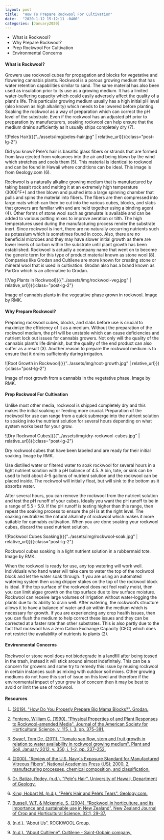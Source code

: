 ```yaml
---
layout: post
title:  "How To Prepare Rockwool For Cultivation"
date:   "2020-1-12 15:12:11 -0400"
categories: [January2020]
---
```




* What is Rockwool?
* Why Prepare Rockwool?
* Prep Rockwool For Cultivation
* Environmental Concerns



#### What is Rockwool?
Growers use rockwool cubes for propagation and blocks for vegetative and flowering cannabis plants. Rockwool is a porous growing medium that has water retention capabilities similar to sand. The same material has also been used as insulation prior to its use as a growing medium. It has a limited water-buffering capacity which could easily adversely affect the quality of a plant's life. This particular growing medium usually has a high initial pH level (also known as high alkalinity) which needs to be lowered before planting. Soaking the rockwool as a way of preparation which can correct the pH level of the substrate. Even if the rockwool has an adjusted pH prior to preparation by manufacturers, soaking rockwool can help ensure that the medium drains sufficiently as it usually ships completely dry (7). 

 
![Peles Hair]({{"../assets/img/peles-hair.jpg" | relative_url}}){:class="post-lg-2"}
<div class="text-center blog-caption">
Did you know? Pele's hair is basaltic glass fibers or strands that are formed from lava ejected from volcanoes into the air and being blown by the wind which stretches and cools them (5). This material is identical to rockwool and can be found in Hawaii where conditions can be ideal. This image is from Geology.com (6). 
</div>


Rockwool is a naturally alkaline growing medium that is manufactured by taking basalt rock and melting it at an extremely high temperature (3000°F+) and then blown and pushed into a large spinning chamber that pulls and spins the material into fibers. The fibers are then compressed into large mats which can then be cut into the various cubes, blocks, and slabs that growers are familiar with and are held together using a binding agent (4). Other forms of stone wool such as granulate is available and can be added to various potting mixes to improve aeration or tilth. The high temperatures used during the manufacturing process render the substrate inert. Since rockwool is inert, there are no naturally occurring nutrients such as potassium which is sometimes found in coco. Also, there are no beneficial microbes and they may have slower initial growth as there are lower levels of carbon within the substrate until plant growth has been established. Rockwool is actually a company name that went on to become the generic term for this type of product material known as stone wool (8). Companies like Grodan and Cultilene are more known for creating stone or mineral wool that is used in cultivation. Grodan also has a brand known as ParGro which is an alternative to Grodan. 



![Veg Plants in Rockwool]({{"../assets/img/rockwool-veg.jpg" | relative_url}}){:class="post-lg-2"}
<div class="text-center blog-caption">
Image of cannabis plants in the vegetative phase grown in rockwool. Image by RMK.
</div>


#### Why Prepare Rockwool?
Preparing rockwool cubes, blocks, and slabs before use is crucial to maximize the efficiency of it as a medium. Without the preparation of the rockwool medium, the pH will be unstable which can cause deficiencies and nutrient lock out issues for cannabis growers. Not only will the quality of the cannabis plant's life diminish, but the quality of the end product can also suffer as a result (3). Another reason to prepare the rockwool medium is to ensure that it drains sufficiently during irrigation. 



![Root Growth in Rockwool]({{"../assets/img/root-growth.jpg" | relative_url}}){:class="post-lg-2"}
<div class="text-center blog-caption">
Image of root growth from a cannabis in the vegetative phase. Image by RMK. 
</div>


#### Prep Rockwool For Cultivation
Unlike most other media, rockwool is shipped completely dry and this makes the initial soaking or feeding more crucial. Preparation of the rockwool for use can range from a quick submerge into the nutrient solution to soaking into the nutrient solution for several hours depending on what system works best for your grow. 


![Dry Rockwool Cubes]({{"../assets/img/dry-rockwool-cubes.jpg" | relative_url}}){:class="post-lg-2"}
<div class="text-center blog-caption">
Dry rockwool cubes that have been labeled and are ready for their initial soaking. Image by RMK. 
</div>

Use distilled water or filtered water to soak rockwool for several hours in a light nutrient solution with a pH balance of 4.5. A bin, tote, or sink can be used to hold about 4-5 gallons of nutrient solution and the rockwool can be placed inside. The rockwool will initially float, but will sink to the bottom as it absorbs water. 

After several hours, you can remove the rockwool from the nutrient solution and test the pH runoff of your cubes. Ideally you want the pH runoff to be in a range of 5.5 - 5.9. If the pH runoff is testing higher than this range, then repeat the soaking process to ensure the pH is at the right level. The soaking neutralizes the natural alkalinity of rockwool which makes it more suitable for cannabis cultivation. When you are done soaking your rockwool cubes, discard the used nutrient solution. 


![Rockwool Cubes Soaking]({{"../assets/img/rockwool-soak.jpg" | relative_url}}){:class="post-lg-2"}
<div class="text-center blog-caption">
Rockwool cubes soaking in a light nutrient solution in a rubbermaid tote. Image by RMK. 
</div>


When the rockwool is ready for use, any top watering will work well. Individuals who hand water will take care to water the top of the rockwool block and let the water soak through. If you are using an automated watering system then using dripper stakes on the top of the rockwool block is ideal. If the top surface of the rockwool does not feel really moist, then you can limit algae growth on the top surface due to low surface moisture. Rockwool can receive large volumes of irrigation without water-logging the plants due to its ability to drain well. After watering, the rockwool’s structure allows it to have a balance of water and air within the medium which is necessary for growth. If you are experiencing any crop health issues, then you can flush the medium to help correct these issues and they can be corrected at a faster rate than other substrates. This is also partly due to the fact that rockwool has a zero Cation Exchange Capacity (CEC) which does not restrict the availability of nutrients to plants (2). 


#### Environmental Concerns
Rockwool or stone wool does not biodegrade in a landfill after being tossed in the trash, instead it will stick around almost indefinitely. This can be a concern for growers and some try to remedy this issue by reusing rockwool in certain instances such as mixing with outdoor soil mixes. Other growing mediums do not have this sort of issue on this level and therefore if the environmental impact of your grow is of concern then it may be best to avoid or limit the use of rockwool. 


#### Resources
1. <a href="http://grodan101.com/faq/how-do-you-properly-prepare-big-mama-block"> (2019). "How Do You Properly Prepare Big Mama Blocks?". Grodan. 
</a>

2. <a href="https://journals.ashs.org/jashs/abstract/journals/jashs/115/3/article-p375.xml"> Fonteno, William C. (1990). "Physical Properties of and Plant Responses to Rockwool-amended Media". Journal of the American Society for Horticultural Science, v. 115, i. 3, pp. 375–381.
</a>

3. <a href="https://link.springer.com/article/10.1007/s11104-011-0898-4"> Swaef, Tom De. (2011). "Tomato sap flow, stem and fruit growth in relation to water availability in rockwool growing medium". Plant and Soil, January 2012, v. 350, i. 1–2, pp. 237–252.
</a>

4. <a href="https://www.ncbi.nlm.nih.gov/books/NBK208404/"> (2000). "Review of the U.S. Navy's Exposure Standard for Manufactured Vitreous Fibers". National Academies Press (US); 2000. 2, manufacturing processes, chemical composition, and classification. 
</a>

5. <a href="https://www.soest.hawaii.edu/GG/ASK/peles_hair.html"> Dr. Batiza, Rodey. (n.d.). "Pele's Hair". University of Hawaii, Department of Geology. 
</a>

6. <a href="https://geology.com/volcanoes/peles-hair/"> King, Hobart M. (n.d.). “Pele’s Hair and Pele’s Tears”. Geology.com. 
</a>

7. <a href="https://www.tandfonline.com/doi/pdf/10.1080/01140671.2004.9514277"> Bussell, W.T. &amp; Mckennie, S. (2004). “Rockwool in horticulture, and its importance and sustainable use in New Zealand”. New Zealand Journal of Crop and Horticultural Science, 32:1, 29-37.
</a>

8. <a href="https://www.rockwoolgroup.com/about-us/history/"> (n.d.). “About Us”. ROCKWOOL Group.
</a>

9. <a href="https://cultilene.com/about-cultilene/"> (n.d.). “About Cultilene”. Cultilene - Saint-Gobain company.
</a>
